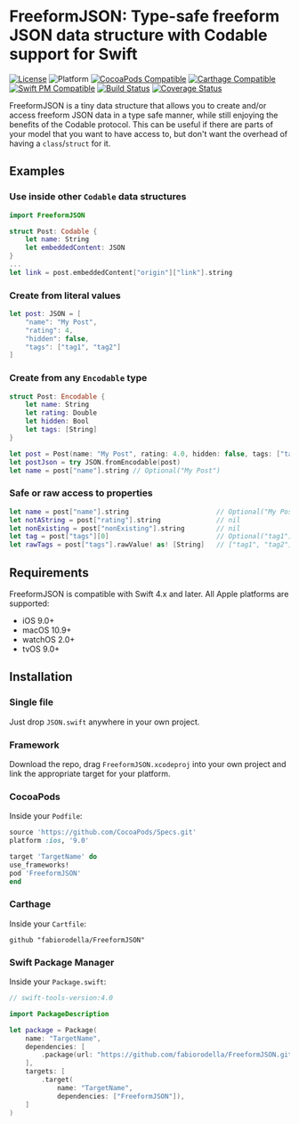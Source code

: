 # FreeformJSON: Type-safe freeform JSON data structure with Codable support for Swift

[![License](https://img.shields.io/cocoapods/l/FreeformJSON.svg?style=flat)](https://github.com/fabiorodella/FreeformJSON/blob/master/LICENSE) ![Platform](https://img.shields.io/cocoapods/p/FreeformJSON.svg?style=flat) [![CocoaPods Compatible](https://img.shields.io/cocoapods/v/FreeformJSON.svg)](https://img.shields.io/cocoapods/v/FreeformJSON.svg) [![Carthage Compatible](https://img.shields.io/badge/Carthage-compatible-4BC51D.svg?style=flat)](https://github.com/Carthage/Carthage) [![Swift PM Compatible](https://img.shields.io/badge/Swift%20PM-compatible-4BC51D.svg)](https://swift.org/package-manager/) [![Build Status](https://travis-ci.org/fabiorodella/FreeformJSON.svg?branch=master)](https://travis-ci.org/fabiorodella/FreeformJSON) [![Coverage Status](https://coveralls.io/repos/github/fabiorodella/FreeformJSON/badge.svg?branch=master)](https://coveralls.io/github/fabiorodella/FreeformJSON?branch=master)

FreeformJSON is a tiny data structure that allows you to create and/or access freeform JSON data in a type safe manner, while still enjoying the benefits of the Codable protocol. This can be useful if there are parts of your model that you want to have access to, but don't want the overhead of having a  `class`/`struct` for it.

## Examples

### Use inside other `Codable` data structures
```swift
import FreeformJSON

struct Post: Codable {
    let name: String
    let embeddedContent: JSON
}
...
let link = post.embeddedContent["origin"]["link"].string
```

### Create from literal values
```swift
let post: JSON = [
    "name": "My Post",
    "rating": 4,
    "hidden": false,
    "tags": ["tag1", "tag2"]
]
```

### Create from any  `Encodable` type
```swift
struct Post: Encodable {
    let name: String
    let rating: Double
    let hidden: Bool
    let tags: [String]
}

let post = Post(name: "My Post", rating: 4.0, hidden: false, tags: ["tag1", "tag2"])
let postJson = try JSON.fromEncodable(post)
let name = post["name"].string // Optional("My Post")
```

### Safe or raw access to properties
```swift
let name = post["name"].string                      // Optional("My Post")
let notAString = post["rating"].string              // nil
let nonExisting = post["nonExisting"].string        // nil
let tag = post["tags"][0]                           // Optional("tag1")
let rawTags = post["tags"].rawValue! as! [String]   // ["tag1", "tag2"]
```

## Requirements

FreeformJSON is compatible with Swift 4.x and later.
All Apple platforms are supported:

* iOS 9.0+
* macOS 10.9+
* watchOS 2.0+
* tvOS 9.0+

## Installation

### Single file

Just drop `JSON.swift` anywhere in your own project.

### Framework

Download the repo, drag `FreeformJSON.xcodeproj` into your own project and link the appropriate target for your platform.

### CocoaPods
Inside your `Podfile`:
```ruby
source 'https://github.com/CocoaPods/Specs.git'
platform :ios, '9.0'

target 'TargetName' do
use_frameworks!
pod 'FreeformJSON'
end
```

### Carthage
Inside your `Cartfile`:
```ogdl
github "fabiorodella/FreeformJSON"
```

### Swift Package Manager
Inside your `Package.swift`:
```swift
// swift-tools-version:4.0

import PackageDescription

let package = Package(
    name: "TargetName",
    dependencies: [
        .package(url: "https://github.com/fabiorodella/FreeformJSON.git", from: "1.0.0"),
    ],
    targets: [
        .target(
            name: "TargetName",
            dependencies: ["FreeformJSON"]),
    ]
)
```
